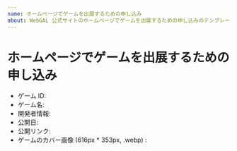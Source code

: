```yaml
---
name: ホームページでゲームを出展するための申し込み
about: WebGAL 公式サイトのホームページでゲームを出展するための申し込みのテンプレート
---
```


# ホームページでゲームを出展するための申し込み

- ゲーム ID: 
- ゲーム名: 
- 開発者情報: 
- 公開日: 
- 公開リンク: 
- ゲームのカバー画像 (616px * 353px, .webp) : 
